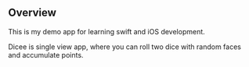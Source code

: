## Overview

This is my demo app for learning swift and iOS development.

Dicee is single view app, where you can roll two dice with random faces and accumulate points.
